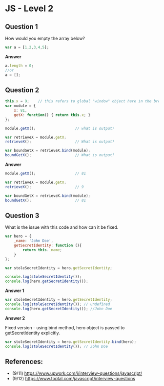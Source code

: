 # JS -  Level 2



## Question 1
How would you empty the array below?

```js
var a = [1,2,3,4,5];
```

**Answer**
```js
a.length = 0;
//or 
a = [];

```

## Question 2

```js
this.x = 9;    // this refers to global "window" object here in the browser
var module = {
    x: 81,
    getX: function() { return this.x; }
};

module.getX();                  // what is output?

var retrieveX = module.getX;
retrieveX();                    // What is output?

var boundGetX = retrieveX.bind(module);
boundGetX();                    // What is output?
```

**Answer**

```js
module.getX();                  // 81

var retrieveX = module.getX;
retrieveX();                    // 9

var boundGetX = retrieveX.bind(module);
boundGetX();                    // 81
```


## Question 3

What is the issue with this code and how can it be fixed.

```js
var hero = {
    _name: 'John Doe',
    getSecretIdentity: function (){
        return this._name;
    }
};

var stoleSecretIdentity = hero.getSecretIdentity;

console.log(stoleSecretIdentity());
console.log(hero.getSecretIdentity());
```

**Answer 1**
```js
var stoleSecretIdentity = hero.getSecretIdentity;
console.log(stoleSecretIdentity()); // undefined
console.log(hero.getSecretIdentity()); //John Doe
```


**Answer 2** 

Fixed version - using bind method, hero object is passed to getSecretIdentity explicitly.
```js
var stoleSecretIdentity = hero.getSecretIdentity.bind(hero);
console.log(stoleSecretIdentity()); // John Doe
```

## References:
- (9/11) https://www.upwork.com/i/interview-questions/javascript/
- (9/12) https://www.toptal.com/javascript/interview-questions
